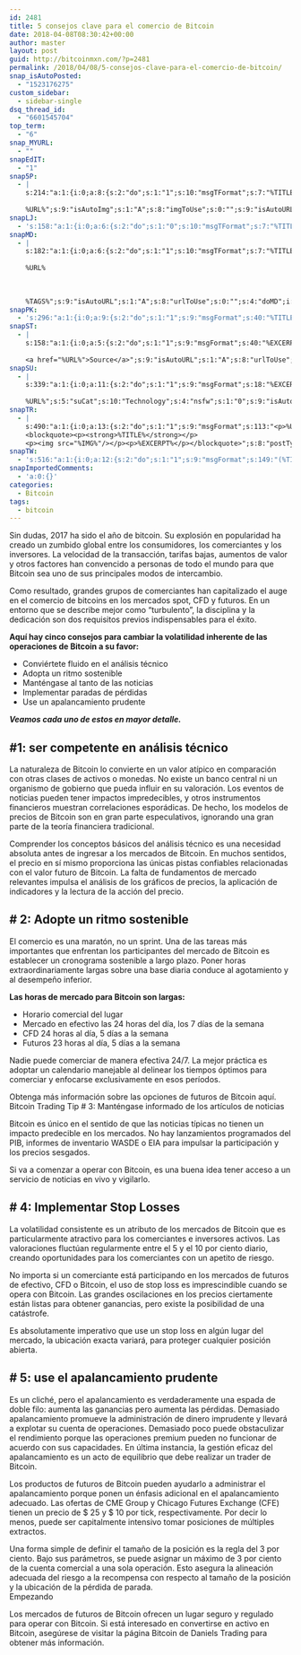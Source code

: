 ```yaml
---
id: 2481
title: 5 consejos clave para el comercio de Bitcoin
date: 2018-04-08T08:30:42+00:00
author: master
layout: post
guid: http://bitcoinmxn.com/?p=2481
permalink: /2018/04/08/5-consejos-clave-para-el-comercio-de-bitcoin/
snap_isAutoPosted:
  - "1523176275"
custom_sidebar:
  - sidebar-single
dsq_thread_id:
  - "6601545704"
top_term:
  - "6"
snap_MYURL:
  - ""
snapEdIT:
  - "1"
snap5P:
  - |
    s:214:"a:1:{i:0;a:8:{s:2:"do";s:1:"1";s:10:"msgTFormat";s:7:"%TITLE%";s:9:"msgFormat";s:18:"%EXCERPT%
    
    %URL%";s:9:"isAutoImg";s:1:"A";s:8:"imgToUse";s:0:"";s:9:"isAutoURL";s:1:"A";s:8:"urlToUse";s:0:"";s:4:"do5P";i:0;}}";
snapLJ:
  - 's:158:"a:1:{i:0;a:6:{s:2:"do";s:1:"0";s:10:"msgTFormat";s:7:"%TITLE%";s:9:"msgFormat";s:9:"%EXCERPT%";s:9:"isAutoURL";s:1:"A";s:8:"urlToUse";s:0:"";s:4:"doLJ";i:0;}}";'
snapMD:
  - |
    s:182:"a:1:{i:0;a:6:{s:2:"do";s:1:"1";s:10:"msgTFormat";s:7:"%TITLE%";s:9:"msgFormat";s:32:"%EXCERPT%
    
    %URL%
    
    
    
    %TAGS%";s:9:"isAutoURL";s:1:"A";s:8:"urlToUse";s:0:"";s:4:"doMD";i:0;}}";
snapPK:
  - 's:296:"a:1:{i:0;a:9:{s:2:"do";s:1:"1";s:9:"msgFormat";s:40:"%TITLE% - %URL% #bitcoin #mexico #crypto";s:9:"isAutoURL";s:1:"A";s:8:"urlToUse";s:0:"";s:4:"doPK";i:0;s:8:"isPosted";s:1:"1";s:4:"pgID";i:1373344494;s:7:"postURL";s:30:"https://www.plurk.com/p/mpnje6";s:5:"pDate";s:19:"2018-04-08 08:30:56";}}";'
snapST:
  - |
    s:158:"a:1:{i:0;a:5:{s:2:"do";s:1:"1";s:9:"msgFormat";s:40:"%EXCERPT%
    
    <a href="%URL%">Source</a>";s:9:"isAutoURL";s:1:"A";s:8:"urlToUse";s:0:"";s:4:"doST";i:0;}}";
snapSU:
  - |
    s:339:"a:1:{i:0;a:11:{s:2:"do";s:1:"1";s:9:"msgFormat";s:18:"%EXCERPT%
    
    %URL%";s:5:"suCat";s:10:"Technology";s:4:"nsfw";s:1:"0";s:9:"isAutoURL";s:1:"A";s:8:"urlToUse";s:0:"";s:4:"doSU";i:0;s:8:"isPosted";s:1:"1";s:4:"pgID";s:6:"6wiJvF";s:7:"postURL";s:45:"http://www.stumbleupon.com/su/6wiJvF/comments";s:5:"pDate";s:19:"2018-04-08 08:31:13";}}";
snapTR:
  - |
    s:490:"a:1:{i:0;a:13:{s:2:"do";s:1:"1";s:9:"msgFormat";s:113:"<p>%URL%</p>
    <blockquote><p><strong>%TITLE%</strong></p>
    <p><img src="%IMG%"/></p><p>%EXCERPT%</p></blockquote>";s:8:"postType";s:1:"T";s:10:"msgTFormat";s:7:"%TITLE%";s:9:"isAutoImg";s:1:"A";s:8:"imgToUse";s:0:"";s:9:"isAutoURL";s:1:"A";s:8:"urlToUse";s:0:"";s:4:"doTR";i:0;s:8:"isPosted";s:1:"1";s:4:"pgID";i:172716918083;s:7:"postURL";s:46:"http://bitcoinmxn.tumblr.com/post/172716918083";s:5:"pDate";s:19:"2018-04-08 08:31:15";}}";
snapTW:
  - 's:516:"a:1:{i:0;a:12:{s:2:"do";s:1:"1";s:9:"msgFormat";s:149:"(%TITLE%) - %URL% #bitcoin #criptomonedas #criptomoneda #blockchain #bitcoinMexico #bitcoinpanama #bitcoinvenezuela #ethereum #mexico #cryptocurrency";s:8:"attchImg";s:1:"1";s:9:"isAutoImg";s:1:"A";s:8:"imgToUse";s:0:"";s:9:"isAutoURL";s:1:"A";s:8:"urlToUse";s:0:"";s:4:"doTW";i:0;s:8:"isPosted";s:1:"1";s:4:"pgID";s:18:"982898660513079296";s:7:"postURL";s:57:"https://twitter.com/mxn_bitcoin/status/982898660513079296";s:5:"pDate";s:19:"2018-04-08 08:31:16";}}";'
snapImportedComments:
  - 'a:0:{}'
categories:
  - Bitcoin
tags:
  - bitcoin
---
```

Sin dudas, 2017 ha sido el año de bitcoin. Su explosión en popularidad ha creado un zumbido global entre los consumidores, los comerciantes y los inversores. La velocidad de la transacción, tarifas bajas, aumentos de valor y otros factores han convencido a personas de todo el mundo para que Bitcoin sea uno de sus principales modos de intercambio.

Como resultado, grandes grupos de comerciantes han capitalizado el auge en el comercio de bitcoins en los mercados spot, CFD y futuros. En un entorno que se describe mejor como &#8220;turbulento&#8221;, la disciplina y la dedicación son dos requisitos previos indispensables para el éxito.

**Aquí hay cinco consejos para cambiar la volatilidad inherente de las operaciones de Bitcoin a su favor:**

  * Conviértete fluido en el análisis técnico
  * Adopta un ritmo sostenible
  * Manténgase al tanto de las noticias
  * Implementar paradas de pérdidas
  * Use un apalancamiento prudente

**_Veamos cada uno de estos en mayor detalle._**

## #1: ser competente en análisis técnico

La naturaleza de Bitcoin lo convierte en un valor atípico en comparación con otras clases de activos o monedas. No existe un banco central ni un organismo de gobierno que pueda influir en su valoración. Los eventos de noticias pueden tener impactos impredecibles, y otros instrumentos financieros muestran correlaciones esporádicas. De hecho, los modelos de precios de Bitcoin son en gran parte especulativos, ignorando una gran parte de la teoría financiera tradicional.

Comprender los conceptos básicos del análisis técnico es una necesidad absoluta antes de ingresar a los mercados de Bitcoin. En muchos sentidos, el precio en sí mismo proporciona las únicas pistas confiables relacionadas con el valor futuro de Bitcoin. La falta de fundamentos de mercado relevantes impulsa el análisis de los gráficos de precios, la aplicación de indicadores y la lectura de la acción del precio.

## \# 2: Adopte un ritmo sostenible

El comercio es una maratón, no un sprint. Una de las tareas más importantes que enfrentan los participantes del mercado de Bitcoin es establecer un cronograma sostenible a largo plazo. Poner horas extraordinariamente largas sobre una base diaria conduce al agotamiento y al desempeño inferior.

**Las horas de mercado para Bitcoin son largas:**

  * Horario comercial del lugar
  * Mercado en efectivo las 24 horas del día, los 7 días de la semana
  * CFD 24 horas al día, 5 días a la semana
  * Futuros 23 horas al día, 5 días a la semana

Nadie puede comerciar de manera efectiva 24/7. La mejor práctica es adoptar un calendario manejable al delinear los tiempos óptimos para comerciar y enfocarse exclusivamente en esos períodos.

Obtenga más información sobre las opciones de futuros de Bitcoin aquí.  
Bitcoin Trading Tip # 3: Manténgase informado de los artículos de noticias

Bitcoin es único en el sentido de que las noticias típicas no tienen un impacto predecible en los mercados. No hay lanzamientos programados del PIB, informes de inventario WASDE o EIA para impulsar la participación y los precios sesgados.

Si va a comenzar a operar con Bitcoin, es una buena idea tener acceso a un servicio de noticias en vivo y vigilarlo.

## \# 4: Implementar Stop Losses

La volatilidad consistente es un atributo de los mercados de Bitcoin que es particularmente atractivo para los comerciantes e inversores activos. Las valoraciones fluctúan regularmente entre el 5 y el 10 por ciento diario, creando oportunidades para los comerciantes con un apetito de riesgo.

No importa si un comerciante está participando en los mercados de futuros de efectivo, CFD o Bitcoin, el uso de stop loss es imprescindible cuando se opera con Bitcoin. Las grandes oscilaciones en los precios ciertamente están listas para obtener ganancias, pero existe la posibilidad de una catástrofe.

Es absolutamente imperativo que use un stop loss en algún lugar del mercado, la ubicación exacta variará, para proteger cualquier posición abierta.

## \# 5: use el apalancamiento prudente

Es un cliché, pero el apalancamiento es verdaderamente una espada de doble filo: aumenta las ganancias pero aumenta las pérdidas. Demasiado apalancamiento promueve la administración de dinero imprudente y llevará a explotar su cuenta de operaciones. Demasiado poco puede obstaculizar el rendimiento porque las operaciones premium pueden no funcionar de acuerdo con sus capacidades. En última instancia, la gestión eficaz del apalancamiento es un acto de equilibrio que debe realizar un trader de Bitcoin.

Los productos de futuros de Bitcoin pueden ayudarlo a administrar el apalancamiento porque ponen un énfasis adicional en el apalancamiento adecuado. Las ofertas de CME Group y Chicago Futures Exchange (CFE) tienen un precio de $ 25 y $ 10 por tick, respectivamente. Por decir lo menos, puede ser capitalmente intensivo tomar posiciones de múltiples extractos.

Una forma simple de definir el tamaño de la posición es la regla del 3 por ciento. Bajo sus parámetros, se puede asignar un máximo de 3 por ciento de la cuenta comercial a una sola operación. Esto asegura la alineación adecuada del riesgo a la recompensa con respecto al tamaño de la posición y la ubicación de la pérdida de parada.  
Empezando

Los mercados de futuros de Bitcoin ofrecen un lugar seguro y regulado para operar con Bitcoin. Si está interesado en convertirse en activo en Bitcoin, asegúrese de visitar la página Bitcoin de Daniels Trading para obtener más información.